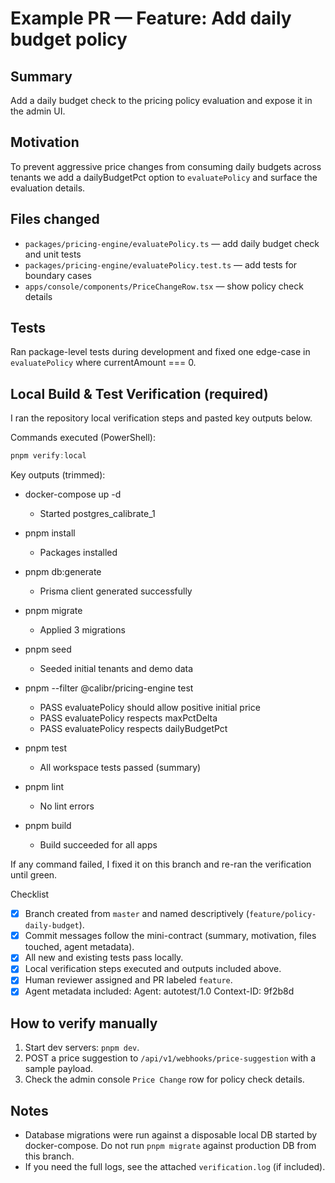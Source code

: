 # Example PR — Feature: Add daily budget policy

Summary
-------
Add a daily budget check to the pricing policy evaluation and expose it in the admin UI.

Motivation
----------
To prevent aggressive price changes from consuming daily budgets across tenants we add a dailyBudgetPct option to `evaluatePolicy` and surface the evaluation details.

Files changed
-------------
- `packages/pricing-engine/evaluatePolicy.ts` — add daily budget check and unit tests
- `packages/pricing-engine/evaluatePolicy.test.ts` — add tests for boundary cases
- `apps/console/components/PriceChangeRow.tsx` — show policy check details

Tests
-----
Ran package-level tests during development and fixed one edge-case in `evaluatePolicy` where currentAmount === 0.

Local Build & Test Verification (required)
-----------------------------------------
I ran the repository local verification steps and pasted key outputs below.

Commands executed (PowerShell):

```powershell
pnpm verify:local
```

Key outputs (trimmed):

- docker-compose up -d
  - Started postgres_calibrate_1

- pnpm install
  - Packages installed

- pnpm db:generate
  - Prisma client generated successfully

- pnpm migrate
  - Applied 3 migrations

- pnpm seed
  - Seeded initial tenants and demo data

- pnpm --filter @calibr/pricing-engine test
  - PASS  evaluatePolicy should allow positive initial price
  - PASS  evaluatePolicy respects maxPctDelta
  - PASS  evaluatePolicy respects dailyBudgetPct

- pnpm test
  - All workspace tests passed (summary)

- pnpm lint
  - No lint errors

- pnpm build
  - Build succeeded for all apps

If any command failed, I fixed it on this branch and re-ran the verification until green.

Checklist
- [x] Branch created from `master` and named descriptively (`feature/policy-daily-budget`).
- [x] Commit messages follow the mini-contract (summary, motivation, files touched, agent metadata).
- [x] All new and existing tests pass locally.
- [x] Local verification steps executed and outputs included above.
- [x] Human reviewer assigned and PR labeled `feature`.
- [x] Agent metadata included: Agent: autotest/1.0  Context-ID: 9f2b8d

How to verify manually
----------------------
1. Start dev servers: `pnpm dev`.
2. POST a price suggestion to `/api/v1/webhooks/price-suggestion` with a sample payload.
3. Check the admin console `Price Change` row for policy check details.


Notes
-----
- Database migrations were run against a disposable local DB started by docker-compose. Do not run `pnpm migrate` against production DB from this branch.
- If you need the full logs, see the attached `verification.log` (if included).
